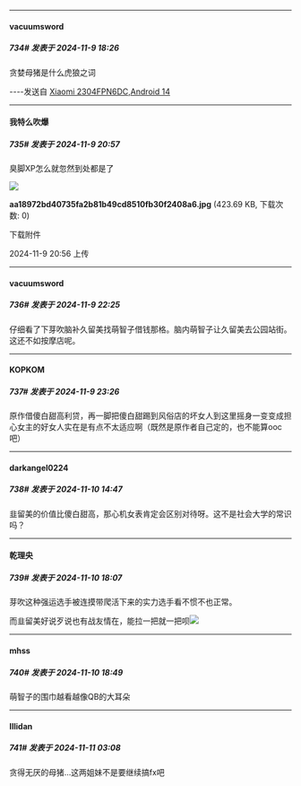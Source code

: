﻿
*****

####  vacuumsword  
##### 734#       发表于 2024-11-9 18:26

贪婪母猪是什么虎狼之词

----发送自 [Xiaomi 2304FPN6DC,Android 14](http://stage1.5j4m.com/?1.37)


*****

####  我特么吹爆  
##### 735#       发表于 2024-11-9 20:57

臭脚XP怎么就忽然到处都是了

<img src="https://img.saraba1st.com/forum/202411/09/205649hadqza4h1agseooe.jpg" referrerpolicy="no-referrer">

<strong>aa18972bd40735fa2b81b49cd8510fb30f2408a6.jpg</strong> (423.69 KB, 下载次数: 0)

下载附件

2024-11-9 20:56 上传


*****

####  vacuumsword  
##### 736#       发表于 2024-11-9 22:25

仔细看了下芽吹脑补久留美找萌智子借钱那格。脑内萌智子让久留美去公园站街。这还不如按摩店呢。


*****

####  KOPKOM  
##### 737#       发表于 2024-11-9 23:26

原作借傻白甜高利贷，再一脚把傻白甜踢到风俗店的坏女人到这里摇身一变变成担心女主的好女人实在是有点不太适应啊（既然是原作者自己定的，也不能算ooc吧）


*****

####  darkangel0224  
##### 738#       发表于 2024-11-10 14:47

韭留美的价值比傻白甜高，那心机女表肯定会区别对待呀。这不是社会大学的常识吗？


*****

####  乾理央  
##### 739#       发表于 2024-11-10 18:07

芽吹这种强运选手被连摸带爬活下来的实力选手看不惯不也正常。

而韭留美好说歹说也有战友情在，能拉一把就一把呗<img src="https://static.saraba1st.com/image/smiley/face2017/037.png" referrerpolicy="no-referrer">


*****

####  mhss  
##### 740#       发表于 2024-11-10 18:49

萌智子的围巾越看越像QB的大耳朵


*****

####  Illidan  
##### 741#       发表于 2024-11-11 03:08

贪得无厌的母猪…这两姐妹不是要继续搞fx吧

